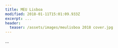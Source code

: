 ```yaml
---
title: MEU Lisboa
modified: 2018-01-11T15:01:09.933Z
excerpt: ...
header:
  teaser: /assets/images/meulisboa 2018 cover.jpg
---
```

...
